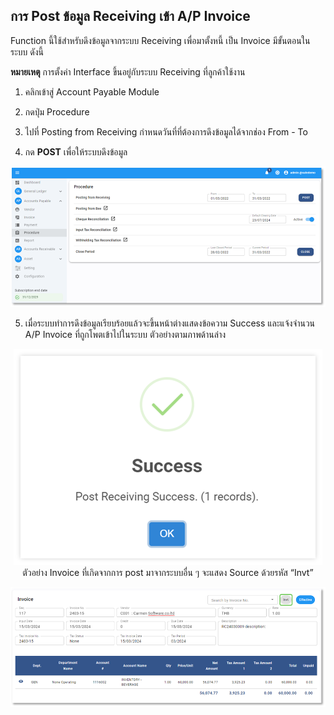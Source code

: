 ## การ Post ข้อมูล Receiving เข้า A/P Invoice

Function นี้ใช้สำหรับดึงข้อมูลจากระบบ Receiving เพื่อมาตั้งหนี้ เป็น Invoice มีขั้นตอนในระบบ ดังนี้

**หมายเหตุ** การตั้งค่า Interface ขึ้นอยู่กับระบบ Receiving ที่ลูกค้าใช้งาน

1. คลิกเข้าสู่ Account Payable Module

2. กดปุ่ม Procedure

3. ไปที่ Posting from Receiving กำหนดวันที่ที่ต้องการดึงข้อมูลได้จากช่อง From - To

4. กด **<span class="btn">POST</span>** เพื่อให้ระบบดึงข้อมูล

![alt text](image-9.png)

5. เมื่อระบบทำการดึงข้อมูลเรียบร้อยแล้วจะขึ้นหน้าต่างแสดงข้อความ Success และแจ้งจำนวน A/P Invoice ที่ถูกโพตเข้าไปในระบบ ตัวอย่างตามภาพด้านล่าง

<p align="center">
    <img src="./image-10.png"  />
    ตัวอย่าง Invoice ที่เกิดจากการ post มาจากระบบอื่น ๆ จะแสดง Source ด้วยรหัส “Invt”
</p>

![alt text](image-11.png)
